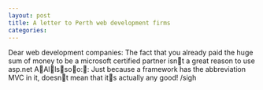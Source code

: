 ```yaml
---
layout: post
title: A letter to Perth web development firms
categories: 
---
```

Dear web development companies:
The fact that you already paid the huge sum of money to be a microsoft
certified partner isnt a great reason to use asp.net
AAllssoo:: Just because a framework has the abbreviation MVC in it, doesnt mean
that its actually any good!
/sigh
